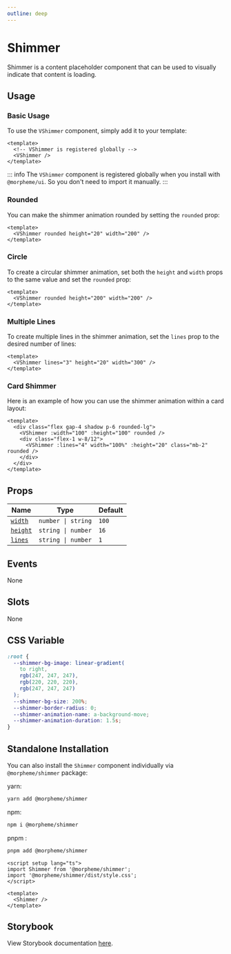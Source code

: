 ```yaml
---
outline: deep
---
```


# Shimmer

Shimmer is a content placeholder component that can be used to visually indicate that content is loading.

## Usage

### Basic Usage

To use the `VShimmer` component, simply add it to your template:

<LivePreview height="100" src="components-shimmer--default">

```vue
<template>
  <!-- VShimmer is registered globally -->
  <VShimmer />
</template>
```

</LivePreview>

::: info
The `VShimmer` component is registered globally when you install with `@morpheme/ui`. So you don't need to import it manually.
:::

### Rounded

You can make the shimmer animation rounded by setting the `rounded` prop:

<LivePreview height="100" src="components-shimmer--rounded" >

```vue
<template>
  <VShimmer rounded height="20" width="200" />
</template>
```

</LivePreview>

### Circle

To create a circular shimmer animation, set both the `height` and `width` props to the same value and set the `rounded` prop:

<LivePreview height="250" src="components-shimmer--circle" >

```vue
<template>
  <VShimmer rounded height="200" width="200" />
</template>
```

</LivePreview>

### Multiple Lines

To create multiple lines in the shimmer animation, set the `lines` prop to the desired number of lines:

<LivePreview height="150" src="components-shimmer--multiple-lines" >

```vue
<template>
  <VShimmer lines="3" height="20" width="300" />
</template>
```

</LivePreview>

### Card Shimmer

Here is an example of how you can use the shimmer animation within a card layout:

<LivePreview height="200" src="components-shimmer--card-shimmer" >

```vue
<template>
  <div class="flex gap-4 shadow p-6 rounded-lg">
    <VShimmer :width="100" :height="100" rounded />
    <div class="flex-1 w-8/12">
      <VShimmer :lines="4" width="100%" :height="20" class="mb-2" rounded />
    </div>
  </div>
</template>
```

</LivePreview>

## Props

| Name                | Type               | Default |
| ------------------- | ------------------ | ------- |
| [`width`](#width)   | `number \| string` | `100`   |
| [`height`](#height) | `string \| number` | `16`    |
| [`lines`](#lines)   | `string \| number` | `1`     |

## Events

None

## Slots

None

## CSS Variable

```css
:root {
  --shimmer-bg-image: linear-gradient(
    to right,
    rgb(247, 247, 247),
    rgb(220, 220, 220),
    rgb(247, 247, 247)
  );
  --shimmer-bg-size: 200%;
  --shimmer-border-radius: 0;
  --shimmer-animation-name: a-background-move;
  --shimmer-animation-duration: 1.5s;
}
```

## Standalone Installation

You can also install the `Shimmer` component individually via `@morpheme/shimmer` package:

yarn:

```bash
yarn add @morpheme/shimmer
```

npm:

```bash
npm i @morpheme/shimmer
```

pnpm :

```bash
pnpm add @morpheme/shimmer
```

```vue
<script setup lang="ts">
import Shimmer from '@morpheme/shimmer';
import '@morpheme/shimmer/dist/style.css';
</script>

<template>
  <Shimmer />
</template>
```

## Storybook

View Storybook documentation [here](https://gits-ui.web.app/?path=/story/components-shimmer--default).
